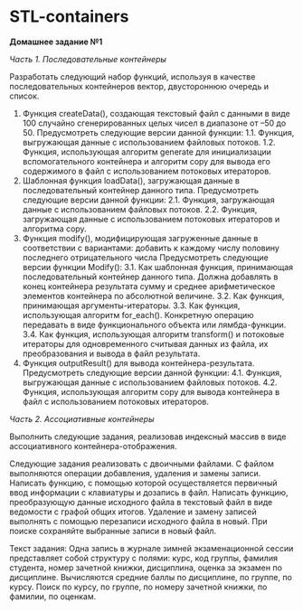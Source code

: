 # STL-containers

**Домашнее задание №1**

*Часть 1. Последовательные контейнеры*

Разработать следующий набор функций, используя в качестве последовательных контейнеров вектор, двустороннюю очередь и список.

1.	Функция createData(), создающая текстовый файл с данными в виде 100 случайно сгенерированных целых чисел в диапазоне от –50 до 50. Предусмотреть следующие версии данной функции:
1.1.	Функция, выгружающая данные с использованием файловых потоков.
1.2.	Функция, использующая алгоритм generate для инициализации вспомогательного контейнера и алгоритм copy для вывода его содержимого в файл с использованием потоковых итераторов.
2.	Шаблонная функция loadData(), загружающая данные в последовательный контейнер данного типа. Предусмотреть следующие версии данной функции:
2.1.	Функция, загружающая данные с использованием файловых потоков.
2.2.	Функция, загружающая данные с использованием потоковых итераторов и алгоритма copy.
3.	Функция modify(), модифицирующая загруженные данные в соответствии с вариантами: добавить к каждому числу половину последнего отрицательного числа
Предусмотреть следующие версии функции Modify():
3.1.	Как шаблонная функция, принимающая последовательный контейнер данного типа. Должна добавлять в конец контейнера результата сумму и среднее арифметическое элементов контейнера по абсолютной величине.
3.2.	Как функция, принимающая аргументы-итераторы.
3.3.	Как функция, использующая алгоритм for_each(). Конкретную операцию передавать в виде функционального объекта или лямбда-функции.
3.4.	Как функция, использующая алгоритм transform() и потоковые итераторы для одновременного считывая данных из файла, их преобразования и вывода в файл результата.
4.	Функция outputResult() для вывода контейнера-результата. Предусмотреть следующие версии данной функции:
4.1.	Функция, выгружающая данные с использованием файловых потоков.
4.2.	Функция, использующая алгоритм copy для вывода контейнера в файл с использованием потоковых итераторов.

*Часть 2. Ассоциативные контейнеры*

Выполнить следующие задания, реализовав индексный массив в виде ассоциативного контейнера-отображения.

Следующие задания реализовать с двоичными файлами. С файлом выполняются операции добавления, удаления и замены записи.
Написать функцию, с помощью которой осуществляется первичный ввод информации с клавиатуры и дозапись в файл.
Написать функцию, преобразующую данные исходного файла в текстовый файл в виде ведомости с графой общих итогов.
Удаление и замену записей выполнять с помощью перезаписи исходного файла в новый. При поиске сохраняйте выбранные записи в новый файл.

Текст задания: Одна запись в журнале зимней экзаменационной сессии представляет собой структуру с полями: курс, код группы, фамилия студента,
номер зачетной книжки, дисциплина, оценка за экзамен по дисциплине. Вычисляются средние баллы по дисциплине, по группе, по курсу.
Поиск по курсу, по группе, по номеру зачетной книжки, по фамилии, по оценкам.

